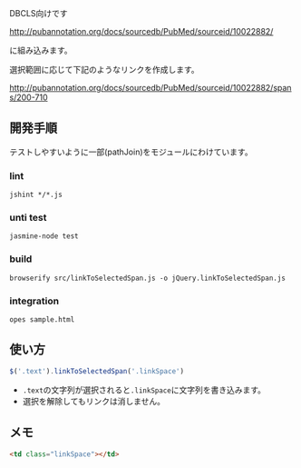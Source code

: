 DBCLS向けです

http://pubannotation.org/docs/sourcedb/PubMed/sourceid/10022882/

に組み込みます。

選択範囲に応じて下記のようなリンクを作成します。

http://pubannotation.org/docs/sourcedb/PubMed/sourceid/10022882/spans/200-710

## 開発手順
テストしやすいように一部(pathJoin)をモジュールにわけています。

### lint
```
jshint */*.js
```

### unti test
```
jasmine-node test
```

### build
```
browserify src/linkToSelectedSpan.js -o jQuery.linkToSelectedSpan.js
```

### integration
```
opes sample.html
```

## 使い方
```js
$('.text').linkToSelectedSpan('.linkSpace')
```

- `.text`の文字列が選択されると`.linkSpace`に文字列を書き込みます。
- 選択を解除してもリンクは消しません。

## メモ
```html
<td class="linkSpace"></td>
```
